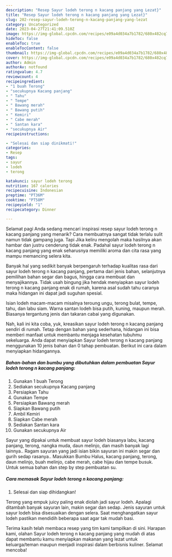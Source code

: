 ```yaml
---
description: "Resep Sayur lodeh terong n kacang panjang yang Lezat}"
title: "Resep Sayur lodeh terong n kacang panjang yang Lezat}"
slug: 202-resep-sayur-lodeh-terong-n-kacang-panjang-yang-lezat
category: Uncategorized
date: 2023-04-27T21:41:09.510Z
image: https://img-global.cpcdn.com/recipes/e09a4d034a7b1782/680x482cq70/sayur-lodeh-terong-n-kacang-panjang-foto-resep-utama.jpg
hideToc: false
enableToc: true
enableTocContent: false
thumbnail: https://img-global.cpcdn.com/recipes/e09a4d034a7b1782/680x482cq70/sayur-lodeh-terong-n-kacang-panjang-foto-resep-utama.jpg
cover: https://img-global.cpcdn.com/recipes/e09a4d034a7b1782/680x482cq70/sayur-lodeh-terong-n-kacang-panjang-foto-resep-utama.jpg
author: Admin
authorAv: notfound
ratingvalue: 4.7
reviewcount: 4
recipeingredient:
- "1 buah Terong"
- "secukupnya Kacang panjang"
- " Tahu"
- " Tempe"
- " Bawang merah"
- " Bawang putih"
- " Kemiri"
- " Cabe merah"
- " Santan kara"
- "secukupnya Air"
recipeinstructions:

- "Selesai dan siap dinikmati!"
categories:
- Resep
tags:
- sayur
- lodeh
- terong

katakunci: sayur lodeh terong 
nutrition: 167 calories
recipecuisine: Indonesian
preptime: "PT36M"
cooktime: "PT58M"
recipeyield: "1"
recipecategory: Dinner

---
```



Selamat pagi Anda sedang mencari inspirasi resep sayur lodeh terong n kacang panjang yang menarik? Cara membuatnya sangat tidak terlalu sulit namun tidak gampang juga. Tapi Jika keliru mengolah maka hasilnya akan hambar dan justru cenderung tidak enak. Padahal sayur lodeh terong n kacang panjang yang enak seharusnya memiliki aroma dan cita rasa yang mampu memancing selera kita.


Banyak hal yang sedikit banyak berpengaruh terhadap kualitas rasa dari sayur lodeh terong n kacang panjang, pertama dari jenis bahan, selanjutnya pemilihan bahan segar dan bagus, hingga cara membuat dan menyajikannya. Tidak usah bingung jika hendak menyiapkan sayur lodeh terong n kacang panjang enak di rumah, karena asal sudah tahu caranya maka hidangan ini dapat jadi suguhan spesial.

Isian lodeh macam-macam misalnya teroung ungu, terong bulat, tempe, tahu, dan labu siam. Warna santan lodeh bisa putih, kuning, maupun merah. Biasanya tergantung jenis dan takaran cabai yang digunakan.


Nah, kali ini kita coba, yuk, kreasikan sayur lodeh terong n kacang panjang sendiri di rumah. Tetap dengan bahan yang sederhana, hidangan ini bisa memberi manfaat untuk membantu menjaga kesehatan tubuhmu sekeluarga. Anda dapat menyiapkan Sayur lodeh terong n kacang panjang menggunakan 10 jenis bahan dan 0 tahap pembuatan. Berikut ini cara dalam menyiapkan hidangannya.

<!--inarticleads1-->

##### Bahan-bahan dan bumbu yang dibutuhkan dalam pembuatan Sayur lodeh terong n kacang panjang:

1. Gunakan 1 buah Terong
1. Sediakan secukupnya Kacang panjang
1. Persiapkan  Tahu
1. Gunakan  Tempe
1. Persiapkan  Bawang merah
1. Siapkan  Bawang putih
1. Ambil  Kemiri
1. Siapkan  Cabe merah
1. Sediakan  Santan kara
1. Gunakan secukupnya Air


Sayur yang dipakai untuk membuat sayur lodeh biasanya labu, kacang panjang, terong, nangka muda, daun melinjo, dan masih banyak lagi lainnya.. Ragam sayuran yang jadi isian bikin sayuran ini makin segar dan gurih sedap rasanya.. Masukkan Bumbu Halus, kacang panjang, terong, daun melinjo, buah melinjo, cabe merah, cabe hijau dan tempe busuk. Untuk semua bahan dan step by step pembuatan su. 

<!--inarticleads2-->

##### Cara memasak Sayur lodeh terong n kacang panjang:


1. Selesai dan siap dihidangkan!

Terong yang empuk juicy paling enak diolah jadi sayur lodeh. Apalagi ditambah banyak sayuran lain, makin segar dan sedap. Jenis sayuran untuk sayur lodeh bisa disesuaikan dengan selera. Saat menghangatkan sayur lodeh pastikan mendidih beberapa saat agar tak mudah basi. 

Terima kasih telah membaca resep yang tim kami tampilkan di sini. Harapan kami, olahan Sayur lodeh terong n kacang panjang yang mudah di atas dapat membantu kamu menyiapkan makanan yang lezat untuk keluarga/teman maupun menjadi inspirasi dalam berbisnis kuliner. Selamat mencoba!
